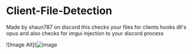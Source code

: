 # Client-File-Detection
Made by shaun787 on discord this checks your files for clients hooks dll's opus and also checks for imgui injection to your discord process


 ![Image Alt](![image](https://github.com/user-attachments/assets/5ebda41c-9aa2-4bae-b387-049aa0e20c51)

